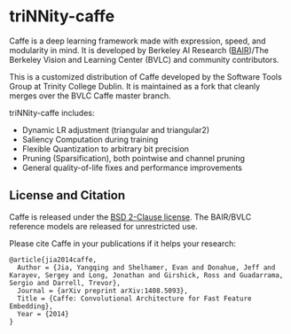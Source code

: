 # triNNity-caffe

Caffe is a deep learning framework made with expression, speed, and
modularity in mind. It is developed by Berkeley AI Research
([BAIR](http://bair.berkeley.edu))/The Berkeley Vision and Learning
Center (BVLC) and community contributors.

This is a customized distribution of Caffe developed by the Software
Tools Group at Trinity College Dublin. It is maintained as a fork that
cleanly merges over the BVLC Caffe master branch.

triNNity-caffe includes:

- Dynamic LR adjustment (triangular and triangular2)
- Saliency Computation during training
- Flexible Quantization to arbitrary bit precision
- Pruning (Sparsification), both pointwise and channel pruning
- General quality-of-life fixes and performance improvements

## License and Citation

Caffe is released under the [BSD 2-Clause license](https://github.com/BVLC/caffe/blob/master/LICENSE).
The BAIR/BVLC reference models are released for unrestricted use.

Please cite Caffe in your publications if it helps your research:

    @article{jia2014caffe,
      Author = {Jia, Yangqing and Shelhamer, Evan and Donahue, Jeff and Karayev, Sergey and Long, Jonathan and Girshick, Ross and Guadarrama, Sergio and Darrell, Trevor},
      Journal = {arXiv preprint arXiv:1408.5093},
      Title = {Caffe: Convolutional Architecture for Fast Feature Embedding},
      Year = {2014}
    }
